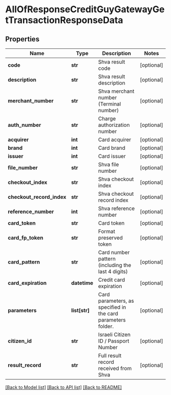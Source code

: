 # AllOfResponseCreditGuyGatewayGetTransactionResponseData

## Properties
Name | Type | Description | Notes
------------ | ------------- | ------------- | -------------
**code** | **str** | Shva result code | [optional] 
**description** | **str** | Shva result description | [optional] 
**merchant_number** | **str** | Shva merchant number (Terminal number) | [optional] 
**auth_number** | **str** | Charge authorization number | [optional] 
**acquirer** | **int** | Card acquirer | [optional] 
**brand** | **int** | Card brand | [optional] 
**issuer** | **int** | Card issuer | [optional] 
**file_number** | **str** | Shva file number | [optional] 
**checkout_index** | **str** | Shva checkout index | [optional] 
**checkout_record_index** | **str** | Shva checkout record index | [optional] 
**reference_number** | **int** | Shva reference number | [optional] 
**card_token** | **str** | Card token | [optional] 
**card_fp_token** | **str** | Format preserved token | [optional] 
**card_pattern** | **str** | Card number pattern (including the last 4 digits) | [optional] 
**card_expiration** | **datetime** | Credit card expiration | [optional] 
**parameters** | **list[str]** | Card parameters, as specified in the card parameters folder. | [optional] 
**citizen_id** | **str** | Israeli Citizen ID / Passport Number | [optional] 
**result_record** | **str** | Full result record received from Shva | [optional] 

[[Back to Model list]](../README.md#documentation-for-models) [[Back to API list]](../README.md#documentation-for-api-endpoints) [[Back to README]](../README.md)

